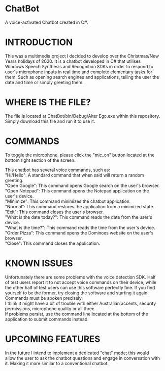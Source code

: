 # ChatBot
A voice-activated Chatbot created in C#.

# INTRODUCTION
This was a multimedia project I decided to develop over the Christmas/New Years holidays of 2020. It is a chatbot developed in C# that utilises Windows Speech Synthesis and Recognition SDKs in order to respond to user's microphone inputs in real time and complete elementary tasks for them. Such as opening search engines and applications, telling the user the date and time or simply greeting them.

# WHERE IS THE FILE?
The file is located at ChatBot/bin/Debug/Alter Ego.exe within this repository. Simply download this file and run it to use it.

# COMMANDS
To toggle the microphone, please click the "mic_on" button located at the bottom right section of the screen.

This chatbot has several voice commands, such as:  
"Hi/Hello":                     A standard command that when said will return a random greeting.  
"Open Google":                  This command opens Google search on the user's browser.  
"Open Notepad":                 This command opens the Notepad application on the user's device.  
"Minimize":                     This command minimizes the chatbot application.  
"Normal":                       This command restores the application from a minimized state.  
"Exit":                         This command closes the user's browser.  
"What is the date today?":      This command reads the date from the user's device.  
"What is the time?":            This command reads the time from the user's device.  
"Order Pizza":                  This command opens the Dominoes website on the user's browser.  
"Close":                        This command closes the application.  

# KNOWN ISSUES
Unfortunately there are some problems with the voice detection SDK. Half of test users report it to not accept voice commands on their device, while the other half of test users can use this software perfectly fine. If you find yourself to be the former, try closing the software and starting it again. Commands must be spoken precisely.  
I think it might have a bit of trouble with either Australian accents, security permissions, microphone quality or all three.  
If problems persist, use the command line located at the bottom of the application to submit commands instead.

# UPCOMING FEATURES
In the future I intend to implement a dedicated "chat" mode; this would allow the user to ask the chatbot questions and engage in conversation with it. Making it more similar to a conventional chatbot.
